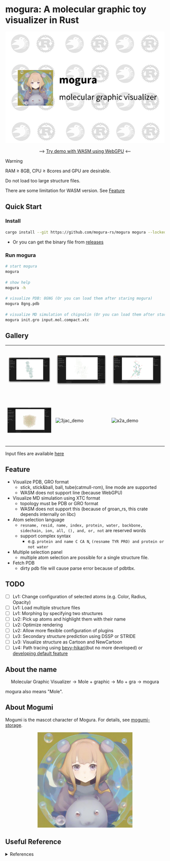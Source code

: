 # mogura: A molecular graphic toy visualizer in Rust

![mogumi](./mogura-wasm/og.png)


<div align="center">

--> [Try demo with WASM using WebGPU](https://mogura-rs.github.io/mogura/) <--

</div>

> [!WARNING]
> RAM $\geq$ 8GB, CPU $\geq$ 8cores and GPU are desirable.
>
> Do not load too large structure files.
>
> There are some limitation for WASM version.
> See [Feature](#feature)

## Quick Start
### Install
~~~bash
cargo install --git https://github.com/mogura-rs/mogura mogura --locked
~~~

- Or you can get the binary file from [releases](https://github.com/mogura-rs/mogura/releases/latest)

### Run mogura
~~~bash
# start mogura
mogura

# show help
mogura -h

# visualize PDB: 8GNG (Or you can load them after staring mogura)
mogura 8gng.pdb

# visualize MD simulation of chignolin (Or you can load them after staring mogura)
mogura init.gro input.mol.compact.xtc
~~~

## Gallery

<table>
  <tr>
    <td><img src="assets/simple_8gng.png" alt="simple_8gng" style="height: 150px; object-fit: contain;"></td>
    <td><img src="assets/selected_8gng.png" alt="selected_8gng" style="height: 150px; object-fit: contain;"></td>
    <td><img src="assets/simple_5awl.png" alt="simple_5awl" style="height: 150px; object-fit: contain;"></td>
  </tr>
  <tr>
    <td><img src="assets/chignolin_trajectory.gif" alt="chignolin_trajectory" style="height: 150px; object-fit: contain;"></td>
    <td><img src="assets/3jac_demo.gif" alt="3jac_demo" style="height: 150px; object-fit: contain;"></td>
    <td><img src="assets/a2a_demo.gif" alt="a2a_demo" style="height: 150px; object-fit: contain;"></td>
  </tr>
</table>


Input files are available [here](https://github.com/mogura-rs/example-inputs)

## Feature
- Visualize PDB, GRO format
  - stick, stick&ball, ball, tube(catmull-rom), line mode are supported
  - WASM does not support line (because WebGPU)
- Visualize MD simulation using XTC format
  - topology must be PDB or GRO format
  - WASM does not support this (because of groan_rs, this crate depends internally on libc)
- Atom selection language
  - `resname, resid, name, index, protein, water, backbone, sidechain, ion, all, (), and, or, not` are reserved words
  - support complex syntax
    - e.g. `protein and name C CA N`, `(resname TYR PRO) and protein or not water`
- Multiple selection panel
  - multiple atom selection are possible for a single structure file.
- Fetch PDB
  - dirty pdb file will cause parse error because of pdbtbx.

## TODO
- [ ] Lv1: Change configuration of selected atoms (e.g. Color, Radius, Opacity)
- [ ] Lv1: Load multiple structure files
- [ ] Lv1: Morphing by specifying two structures
- [ ] Lv2: Pick up atoms and highlight them with their name
- [ ] Lv2: Optimize rendering
- [ ] Lv2: Allow more flexible configuration of plugins
- [ ] Lv3: Secondary structure prediction using DSSP or STRIDE
- [ ] Lv3: Visualize structure as Cartoon and NewCartoon
- [ ] Lv4: Path tracing using [bevy-hikari](https://github.com/cryscan/bevy-hikari)(but no more developed) or [developing default feature](https://github.com/bevyengine/bevy/issues/639)

## About the name

$$
\text{Molecular Graphic Visualizer} \rightarrow \text{Mole + graphic} \rightarrow \text{Mo + gra} \rightarrow \text{mogura}
$$

mogura also means "Mole".

## About Mogumi
Mogumi is the mascot character of Mogura. For details, see [mogumi-storage](https://github.com/mogura-rs/mogumi-chan).

<div align="center">
  <img src="./mogura-wasm/mogumi.png" alt="mogumi" width="300" height="300">
</div>

## Useful Reference

<details><summary> References </summary>

- [bevy](https://github.com/bevyengine/bevy)
  - https://bevy-cheatbook.github.io/
  - https://github.com/qu1x/bevy_trackball
  - https://github.com/bytestring-net/bevy_lunex
- graphics
  - https://github.com/RayTracing
    - https://github.com/RayTracing/gpu-tracing
    - https://github.com/RayTracing/raytracing.github.io
  - https://github.com/NotCamelCase/RasterizationInOneWeekend
  - https://github.com/svenstaro/bvh
  - https://github.com/pannapudi/voidin
  - https://github.com/BLaZeKiLL/webray
  - https://github.com/servo/pathfinder
- [egui](https://github.com/emilk/egui)
  - https://github.com/vladbat00/bevy_egui
- [wgpu](https://github.com/gfx-rs/wgpu)
  - https://sotrh.github.io/learn-wgpu/
  - https://github.com/jack1232/wgpu-step-by-step
  - https://github.com/jinleili/simuverse
- pdb, gro, xtc
  - https://github.com/douweschulte/pdbtbx
  - https://github.com/Ladme/groan_rs
- other great visualizer
  - [PyMol](https://github.com/schrodinger/pymol-open-source)
  - [VMD](https://www.ks.uiuc.edu/Research/vmd/)
  - [ChimeraX](https://github.com/RBVI/ChimeraX)
  - [molstar](https://github.com/molstar/molstar)
    - [VSCoding-Sequence](https://github.com/molstar/VSCoding-Sequence)
  - [Cuemol](https://github.com/CueMol/cuemol2)
  - [ngl](https://github.com/nglviewer/ngl)
- other visualizer in Rust
  - [ferricyanide](https://github.com/frodofine/ferricyanide)

</details>

